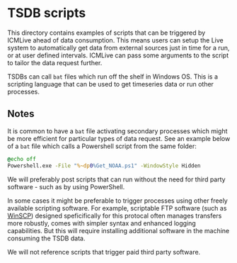 # TSDB scripts
This directory contains examples of scripts that can be triggered by ICMLive ahead of data consumption. This means users can setup the Live system to automatically get data from external sources just in time for a run, or at user defined intervals. ICMLive can pass some arguments to the script to tailor the data request further.

TSDBs can call `bat` files which run off the shelf in Windows OS. This is a scripting language that can be used to get timeseries data or run other processes. 

## Notes
It is common to have a `bat` file activating secondary processes which might be more efficient for particular types of data request. See an example below of a `bat` file which calls a Powershell script from the same folder:
```bat
@echo off
Powershell.exe -File "%~dp0%Get_NOAA.ps1" -WindowStyle Hidden
```

We will preferably post scripts that can run without the need for third party software - such as by using PowerShell. 

In some cases it might be preferable to trigger processes using other freely available scripting software. For example, scriptable FTP software (such as [WinSCP](https://winscp.net/eng/index.php)) designed speficifically for this protocal often manages transfers more robustly, comes with simpler syntax and enhanced logging capabilities. But this will require installing additional software in the machine consuming the TSDB data.

We will not reference scripts that trigger paid third party software.